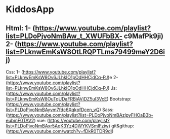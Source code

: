 # KiddosApp
Html: 
    1- (https://www.youtube.com/playlist?list=PLDoPjvoNmBAw_t_XWUFbBX-     c9MafPk9ji)
    2- (https://www.youtube.com/playlist?list=PLknwEmKsW8OtLRQPTLms79499meY2D6ij)
-
Css: 
   1- (https://www.youtube.com/playlist?list=PLknwEmKsW8Ov6JLhkIO1pOdHHCjdCq-PJ)e
  2- (https://www.youtube.com/playlist?list=PLknwEmKsW8Ov6JLhkIO1pOdHHCjdCq-PJ)
Js: (https://www.youtube.com/playlist?list=PLknwEmKsW8OuTqUDaFRBiAViDZ5uI3VcE)
Bootstrap: (https://www.youtube.com/playlist?list=PLDoPjvoNmBAyvm7fdc6XqkpfDcen_vQ)
Sass: (https://www.youtube.com/playlist?list=PLDoPjvoNmBAzlpyFHOaB3b-eubmF0TAV2)
vue: (https://youtube.com/playlist?list=PLDoPjvoNmBAxr5AqK3Yz4DWYKVSmIFziw)
git&githup: (https://www.youtube.com/watch?v=fDkR0TDR9dI)

